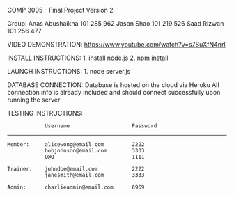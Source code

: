 COMP 3005 - Final Project Version 2

Group:
    Anas Abushaikha         101 285 962
    Jason Shao              101 219 526
    Saad Rizwan             101 256 477


VIDEO DEMONSTRATION:
    https://www.youtube.com/watch?v=s7SuXfN4nrI 


INSTALL INSTRUCTIONS:
    1. install node.js
    2. npm install


LAUNCH INSTRUCTIONS:
    1. node server.js

DATABASE CONNECTION:
    Database is hosted on the cloud via Heroku
    All connection info is already included and should connect successfully upon running the server

TESTING INSTRUCTIONS:

                Username                    Password
-----------------------------------------------------
    Member:     alicewong@email.com         2222
                bobjohnson@email.com        3333
                Q@Q                         1111
            
    Trainer:    johndoe@email.com           2222
                janesmith@email.com         3333

    Admin:      charlieadmin@email.com      6969
